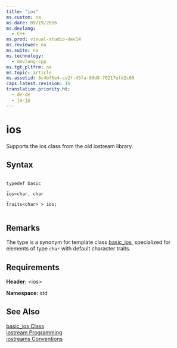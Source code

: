```yaml
---
title: "ios"
ms.custom: na
ms.date: 09/19/2016
ms.devlang: 
  - C++
ms.prod: visual-studio-dev14
ms.reviewer: na
ms.suite: na
ms.technology: 
  - devlang-cpp
ms.tgt_pltfrm: na
ms.topic: article
ms.assetid: 8c4b76e4-ce2f-45fa-80d8-70217efd2c00
caps.latest.revision: 16
translation.priority.ht: 
  - de-de
  - ja-jp
---
```

# ios
Supports the ios class from the old iostream library.  
  
## Syntax  
  
```  
  
typedef basic  
_  
ios<char, char  
_  
traits<char> > ios;  
  
```  
  
## Remarks  
 The type is a synonym for template class [basic_ios](../vs140/basic_ios-Class.md), specialized for elements of type `char` with default character traits.  
  
## Requirements  
 **Header:** <ios\>  
  
 **Namespace:** std  
  
## See Also  
 [basic_ios Class](../vs140/basic_ios-Class.md)   
 [iostream Programming](../vs140/iostream-Programming.md)   
 [iostreams Conventions](../vs140/iostreams-Conventions.md)